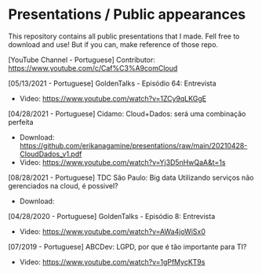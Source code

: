 # Presentations / Public appearances

This repository contains all public presentations that I made. Fell free to download and use! But if you can, make reference of those repo.

[YouTube Channel - Portuguese] Contributor: https://www.youtube.com/c/Caf%C3%A9comCloud

[05/13/2021 - Portuguese] GoldenTalks - Episódio 64: Entrevista
- Video: https://www.youtube.com/watch?v=1ZCy9qLKGgE

[04/28/2021 - Portuguese] Cidamo: Cloud+Dados: será uma combinação perfeita
-   Download: https://github.com/erikanagamine/presentations/raw/main/20210428-CloudDados_v1.pdf
-   Video: https://www.youtube.com/watch?v=Yj3D5nHwQaA&t=1s

[08/28/2021 - Portuguese] TDC São Paulo: Big data Utilizando serviços não gerenciados na cloud, é possivel?
- Download: 

[04/28/2020 - Portuguese] GoldenTalks - Episódio 8: Entrevista
- Video: https://www.youtube.com/watch?v=AWa4joWiSx0

[07/2019 - Portuguese] ABCDev: LGPD, por que é tão importante para TI?
- Video: https://www.youtube.com/watch?v=1gPfMycKT9s

